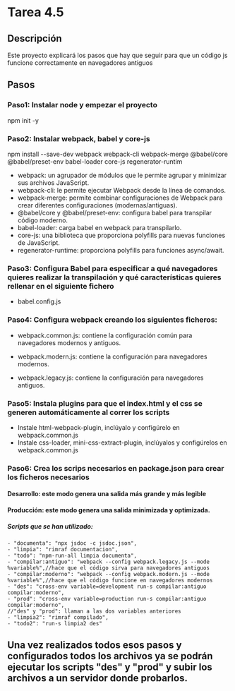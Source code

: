 # Tarea 4.5
  ## Descripción
  
  Este proyecto explicará los pasos que hay que seguir para que un código js funcione correctamente en navegadores antiguos 

  ## Pasos
  
  ### Paso1: Instalar node y empezar el proyecto
  npm init -y

  ### Paso2: Instalar webpack, babel y core-js
  npm install --save-dev webpack webpack-cli webpack-merge @babel/core @babel/preset-env babel-loader core-js regenerator-runtim

  - webpack: un agrupador de módulos que le permite agrupar y minimizar sus archivos JavaScript.
  - webpack-cli: le permite ejecutar Webpack desde la línea de comandos.
  - webpack-merge: permite combinar configuraciones de Webpack para crear diferentes configuraciones (modernas/antiguas).
  - @babel/core y @babel/preset-env: configura babel para transpilar código moderno.
  - babel-loader: carga babel en webpack para transpilarlo.
  - core-js: una biblioteca que proporciona polyfills para nuevas funciones de JavaScript.
  - regenerator-runtime: proporciona polyfills para funciones async/await.

  ### Paso3: Configura Babel para especificar a qué navegadores quieres realizar la transpilación y qué características quieres rellenar en el siguiente fichero
  - babel.config.js

  ### Paso4: Configura webpack creando los siguientes ficheros:

  - webpack.common.js: contiene la configuración común para navegadores modernos y antiguos.

  - webpack.modern.js: contiene la configuración para navegadores modernos.

  - webpack.legacy.js: contiene la configuración para navegadores antiguos.

  ### Paso5: Instala plugins para que el index.html y el css se generen automáticamente al correr los scripts

  - Instale html-webpack-plugin, inclúyalo y configúrelo en webpack.common.js 
  - Instale css-loader, mini-css-extract-plugin, inclúyalos y configúrelos en webpack.common.js

  ### Paso6: Crea los scrips necesarios en package.json para crear los ficheros necesarios
  
  #### Desarrollo: este modo genera una salida más grande y más legible

  #### Producción: este modo genera una salida minimizada y optimizada. 

  ##### Scripts que se han utilizado:
    - "documenta": "npx jsdoc -c jsdoc.json",
    - "limpia": "rimraf documentacion",
    - "todo": "npm-run-all limpia documenta",
    - "compilar:antiguo": "webpack --config webpack.legacy.js --mode %variable%",//hace que el código sirva para navegadores antiguos
    - "compilar:moderno": "webpack --config webpack.modern.js --mode %variable%",//hace que el código funcione en navegadores modernos
    - "des": "cross-env variable=development run-s compilar:antiguo compilar:moderno",
    - "prod": "cross-env variable=production run-s compilar:antiguo compilar:moderno",
    //"des" y "prod": llaman a las dos variables anteriores
    - "limpia2": "rimraf compilado",
    - "todo2": "run-s limpia2 des"

  ## Una vez realizados todos esos pasos y configurados todos los archivos ya se podrán ejecutar los scripts "des" y "prod" y subir los archivos a un servidor donde probarlos. 
    


